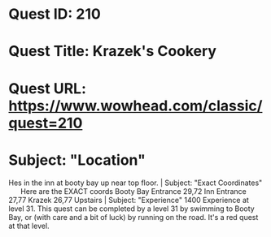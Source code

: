 # Quest ID: 210
# Quest Title: Krazek's Cookery
# Quest URL: https://www.wowhead.com/classic/quest=210
# Subject: "Location"
Hes in the inn at booty bay up near top floor. | Subject: "Exact Coordinates"
      Here are the EXACT coords
Booty Bay Entrance 29,72
Inn Entrance 27,77
Krazek 26,77 Upstairs | Subject: "Experience"
1400 Experience at level 31. This quest can be completed by a level 31 by swimming to Booty Bay, or (with care and a bit of luck) by running on the road. It's a red quest at that level.